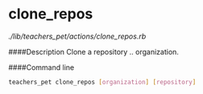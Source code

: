 # clone_repos

*./lib/teachers_pet/actions/clone_repos.rb*

####Description
Clone a repository .. organization.

####Command line
```bash
teachers_pet clone_repos [organization] [repository]